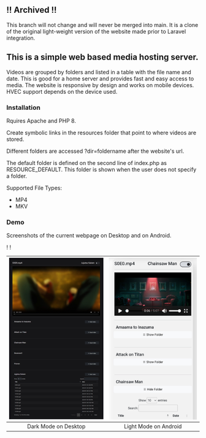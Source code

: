 ## !! Archived !!
This branch will not change and will never be merged into main. It is a clone of the original light-weight version of the website made prior to Laravel integration.

## This is a simple web based media hosting server.

Videos are grouped by folders and listed in a table with the file name and date. 
This is good for a home server and provides fast and easy access to media. 
The website is responsive by design and works on mobile devices. HVEC support depends on the device used. 

### Installation

Rquires Apache and PHP 8.

Create symbolic links in the resources folder that point to where videos are stored.

Different folders are accessed ?dir=foldername after the website's url. 

The default folder is defined on the second line of index.php as RESOURCE_DEFAULT.
This folder is shown when the user does not specify a folder.

Supported File Types:
- MP4
- MKV

### Demo

Screenshots of the current webpage on Desktop and on Android.

!
!

|![Dark](./doc/img/DarkMode.png)|![Light](./doc/img/LightMode.png)|
|:-:|:-:|
|Dark Mode on Desktop|Light Mode on Android|
